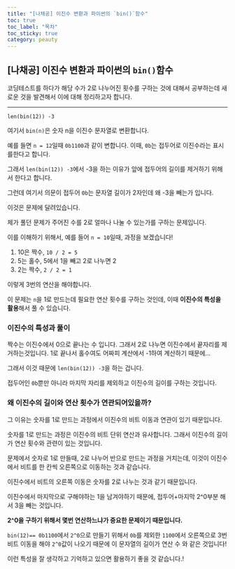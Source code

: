 ```yaml
---
title: "[나채공] 이진수 변환과 파이썬의 `bin()`함수"
toc: true
toc_label: "목차"
toc_sticky: true
category: peauty
---
```


## [나채공] 이진수 변환과 파이썬의 `bin()`함수

코딩테스트를 하다가 해당 수가 2로 나누어진 횟수를 구하는 것에 대해서 공부하는데 새로운 것을 발견해서 이에 대해 정리하고자 합니다.

---

`len(bin(12)) -3`

여기서 `bin(n)`은 숫자 n을 이진수 문자열로 변환합니다.

예를 들면 `n = 12`일때 `0b1100`과 같이 변합니다. 이때, `0b`는 접두어로 이진수라는 표시를한다고 합니다.



그래서 `len(bin(12)) -3`에서 -3을 하는 이유가 앞에 접두어의 길이를 제거하기 위해서 한다고 합니다.

그런데 여기서 의문이 접두어 `0b`는 문자열 길이가 2자인데 왜 -3을 빼는가 입니다.



이것은 문제에 달려있습니다.

제가 풀던 문제가 주어진 수를 2로 얼마나 나눌 수 있는가를 구하는 문제입니다.

이를 이해하기 위해서, 예를 들어 `n = 10`일때, 과정을 보겠습니다!

1. 10은 짝수, `10 / 2 = 5`
2. 5는 홀수, 5에서 1을 빼고 2로 나누면 2
3. 2는 짝수, `2 / 2 = 1`

이렇게 3번의 연산을 해야합니다.



이 문제는 `n`을 1로 만드는데 필요한 연산 횟수를 구하는 것인데, 이때 **이진수의 특성을 활용**해서 풀 수 있습니다.



### 이진수의 특성과 풀이

짝수는 이진수에서 0으로 끝나는 수 입니다. 그래서 2로 나누면 이진수에서 끝자리를 제거하는것입니다. 1로 끝나서 홀수여도 어짜피 계산에서 -1하여 계산하기 때문에...

그래서 이것 때문에 `len(bin(12)) -3`을 하는 겁니다.

접두어인 `0b`뿐만 아니라 마지막 자리를 제외하고 이진수의 길이를 구하는 것입니다. 



### 왜 이진수의 길이와 연산 횟수가 연관되어있을까?

그 이유는 숫자를 1로 만드는 과정에서 이진수의 비트 이동과 연관이 있기 때문입니다. 

숫자를 1로 만드는 과정은 이진수의 비트 단위 연산과 유사합니다. 그래서 이진수의 길이가 연산 횟수와 관련이 있는 것입니다.

문제에서 숫자로 1로 만들때, 2로 나누어 반으로 만드는 과정을 거치는데, 이것이 이진수에서 비트를 한 칸씩 오른쪽으로 이동하는 것과 같습니다.

이진수에서 비트의 오른쪽 이동은 숫자를 2로 나누는 것과 같기 때문입니다.

이진수에서 마지막으로 구해야하는 1을 남겨야하기 때문에, 접두어+마지막 2^0부분 해서 3을 빼는 것입니다.



<span class="hlm">**2^0을 구하기 위해서 몇번 연산하느냐가 중요한 문제이기 때문입니다.**</span>

`bin(12)== 0b1100`에서 `2^0`으로 만들기 위해서 `0b`를 제외한 `1100`에서 오른쪽으로 3번 비트 이동을 해야 `2^0`값이 나오기 때문에 이 문자열의 길이가 연산 수 와 같은 것입니다!



이런 특성을 잘 생각하고 기억하고 있으면 활용하기 좋을 것 같습니다.!